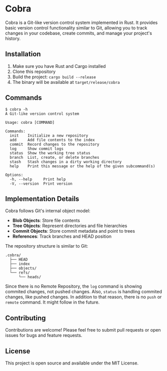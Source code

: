 # Cobra

Cobra is a Git-like version control system implemented in Rust. It provides basic version control functionality similar to Git, allowing you to track changes in your codebase, create commits, and manage your project's history.

## Installation

1. Make sure you have Rust and Cargo installed
2. Clone this repository
3. Build the project: `cargo build --release`
4. The binary will be available at `target/release/cobra`

## Commands

```
$ cobra -h
A Git-like version control system

Usage: cobra [COMMAND]

Commands:
  init    Initialize a new repository
  add     Add file contents to the index
  commit  Record changes to the repository
  log     Show commit logs
  status  Show the working tree status
  branch  List, create, or delete branches
  stash   Stash changes in a dirty working directory
  help    Print this message or the help of the given subcommand(s)

Options:
  -h, --help     Print help
  -V, --version  Print version
```

## Implementation Details

Cobra follows Git's internal object model:

- **Blob Objects**: Store file contents
- **Tree Objects**: Represent directories and file hierarchies
- **Commit Objects**: Store commit metadata and point to trees
- **References**: Track branches and HEAD position

The repository structure is similar to Git:
```
.cobra/
  ├── HEAD
  ├── index
  ├── objects/
  └── refs/
      └── heads/
```

Since there is no Remote Repository, the `log` command is showing commited changes, not pushed changes. Also, `status` is handling commited changes, like pushed changes. In addition to that reason, there is no `push` or `remote` command. It might follow in the future.

## Contributing

Contributions are welcome! Please feel free to submit pull requests or open issues for bugs and feature requests.

## License

This project is open source and available under the MIT License.


